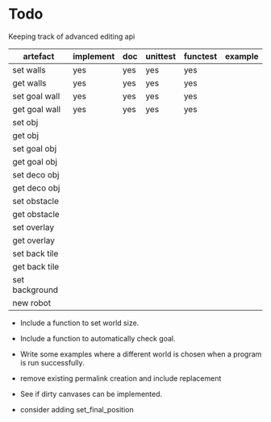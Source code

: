 # Todo

Keeping track of advanced editing api

|    artefact    | implement | doc | unittest | functest | example |
|----------------|-----------|-----|----------|----------|---------|
| set walls      | yes       | yes | yes      | yes      |         |
| get walls      | yes       | yes | yes      | yes      |         |
| set goal wall  | yes       | yes | yes      | yes      |         |
| get goal wall  | yes       | yes | yes      | yes      |         |
| set obj        |           |     |          |          |         |
| get obj        |           |     |          |          |         |
| set goal obj   |           |     |          |          |         |
| get goal obj   |           |     |          |          |         |
| set deco obj   |           |     |          |          |         |
| get deco obj   |           |     |          |          |         |
| set obstacle   |           |     |          |          |         |
| get obstacle   |           |     |          |          |         |
| set overlay    |           |     |          |          |         |
| get overlay    |           |     |          |          |         |
| set back tile  |           |     |          |          |         |
| get back tile  |           |     |          |          |         |
| set background |           |     |          |          |         |
| new robot      |           |     |          |          |         |


  * Include a function to set world size.
  * Include a function to automatically check goal.
  * Write some examples where a different world is chosen when a program is run successfully.

  * remove existing permalink creation and include replacement
  * See if dirty canvases can be implemented.
  * consider adding set_final_position

